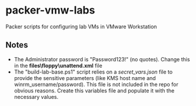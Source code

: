 # packer-vmw-labs
Packer scripts for configuring lab VMs in VMware Workstation

## Notes
- The Administrator password is "Password123!" (no quotes). Change this in the **files\floppy\unattend.xml** file
- The "build-lab-base.ps1" script relies on a *secret_vars.json* file to provide the sensitive parameters (like KMS host name and winrm_username/password). This file is not included in the repo for obvious reasons. Create this variables file and populate it with the necessary values.
